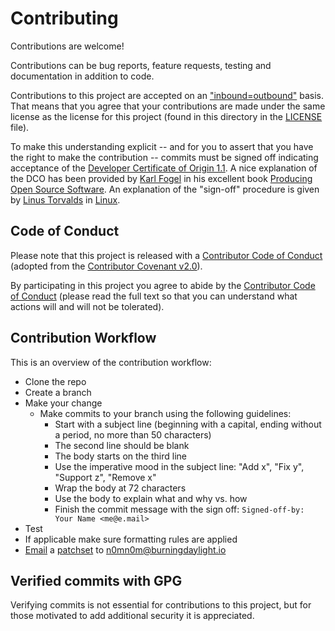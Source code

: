 # Contributing

Contributions are welcome!

Contributions can be bug reports, feature requests, testing and documentation
in addition to code.

Contributions to this project are accepted on an
["inbound=outbound"](https://opensource.com/law/11/7/trouble-harmony-part-1) basis.
That means that you agree that your contributions are made under the
same license as the license for this project (found in this directory in the [LICENSE](LICENSE) file).

To make this understanding explicit -- and for you to assert
that you have the right to make the contribution -- commits must be
signed off indicating acceptance of the
[Developer Certificate of Origin 1.1](https://developercertificate.org/).
A nice explanation of the DCO has been provided by
[Karl Fogel](https://www.red-bean.com/kfogel/)
in his excellent book [Producing Open Source Software](https://producingoss.com/en/contributor-agreements.html#developer-certificate-of-origin).
An explanation of the "sign-off" procedure is given by
[Linus Torvalds](https://en.wikipedia.org/wiki/Linus_Torvalds) in [Linux](https://github.com/torvalds/linux/blob/master/Documentation/process/submitting-patches.rst#11-sign-your-work---the-developers-certificate-of-origin).

## Code of Conduct

Please note that this project is released with a
[Contributor Code of Conduct](CODE_OF_CONDUCT.md)
(adopted from the [Contributor Covenant v2.0](https://www.contributor-covenant.org/)).

By participating in this project you agree to abide by the
[Contributor Code of Conduct](CODE_OF_CONDUCT.md)
(please read the full text so that you can understand what actions will and
will not be tolerated).

## Contribution Workflow

This is an overview of the contribution workflow:

- Clone the repo
- Create a branch
- Make your change
  - Make commits to your branch using the following guidelines:
    - Start with a subject line (beginning with a capital, ending without a period, no more than 50 characters)
    - The second line should be blank
    - The body starts on the third line
    - Use the imperative mood in the subject line: "Add x", "Fix y", "Support z", "Remove x"
    - Wrap the body at 72 characters
    - Use the body to explain what and why vs. how
    - Finish the commit message with the sign off: `Signed-off-by: Your Name <me@e.mail>`
- Test
- If applicable make sure formatting rules are applied
- [Email](https://www.devroom.io/2009/10/26/how-to-create-and-apply-a-patch-with-git/) a [patchset](https://www.devroom.io/2009/10/26/how-to-create-and-apply-a-patch-with-git/)
  to n0mn0m@burningdaylight.io

## Verified commits with GPG

Verifying commits is not essential for contributions to this project,
but for those motivated to add additional security it is appreciated.
